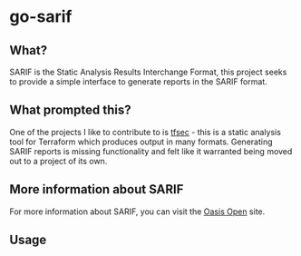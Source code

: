 # go-sarif

## What?

SARIF is the Static Analysis Results Interchange Format, this project seeks to provide a simple interface to generate reports in the SARIF format.

## What prompted this?
One of the projects I like to contribute to is [tfsec](https://tfsec.dev) - this is a static analysis tool for Terraform which produces output in many formats. Generating SARIF reports is missing functionality and felt like it warranted being moved out to a project of its own.

## More information about SARIF
For more information about SARIF, you can visit the [Oasis Open](https://www.oasis-open.org/committees/tc_home.php?wg_abbrev=sarif) site.

## Usage

